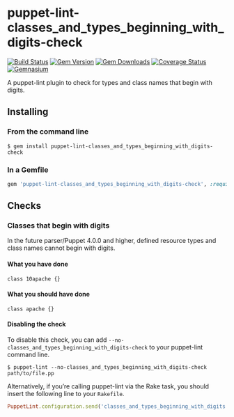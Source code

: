 puppet-lint-classes_and_types_beginning_with_digits-check
===============================

[![Build Status](https://img.shields.io/travis/puppet-community/puppet-lint-classes_and_types_beginning_with_digits-check.svg)](https://travis-ci.org/puppet-community/puppet-lint-classes_and_types_beginning_with_digits-check)
[![Gem Version](https://img.shields.io/gem/v/puppet-lint-classes_and_types_beginning_with_digits--check.svg)](https://rubygems.org/gems/puppet-lint-classes_and_types_beginning_with_digits--check)
[![Gem Downloads](https://img.shields.io/gem/dt/puppet-lint-classes_and_types_beginning_with_digits--check.svg)](https://rubygems.org/gems/puppet-lint-classes_and_types_beginning_with_digits--check)
[![Coverage Status](https://img.shields.io/coveralls/puppet-community/puppet-lint-classes_and_types_beginning_with_digits-check.svg)](https://coveralls.io/r/puppet-community/puppet-lint-classes_and_types_beginning_with_digits-check?branch=master)
[![Gemnasium](https://img.shields.io/gemnasium/puppet-community/puppet-lint-classes_and_types_beginning_with_digits-check.svg)](https://gemnasium.com/puppet-community/puppet-lint-classes_and_types_beginning_with_digits-check)

A puppet-lint plugin to check for types and class names that begin with digits.

## Installing

### From the command line

```shell
$ gem install puppet-lint-classes_and_types_beginning_with_digits-check
```

### In a Gemfile

```ruby
gem 'puppet-lint-classes_and_types_beginning_with_digits-check', :require => false
```

## Checks

### Classes that begin with digits

In the future parser/Puppet 4.0.0 and higher, defined resource types and class
names cannot begin with digits.

#### What you have done

```puppet
class 10apache {}
```

#### What you should have done

```puppet
class apache {}
```


#### Disabling the check

To disable this check, you can add `--no-classes_and_types_beginning_with_digits-check` to your puppet-lint command line.

```shell
$ puppet-lint --no-classes_and_types_beginning_with_digits-check path/to/file.pp
```

Alternatively, if you’re calling puppet-lint via the Rake task, you should insert the following line to your `Rakefile`.

```ruby
PuppetLint.configuration.send('classes_and_types_beginning_with_digits')
```


